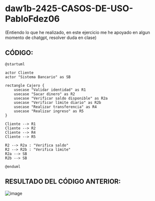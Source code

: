 # daw1b-2425-CASOS-DE-USO-PabloFdez06

(Entiendo lo que he realizado, en este ejercicio me he apoyado en algun momento de chatgpt, resolver duda en clase)

## CÓDIGO:

```
@startuml

actor Cliente
actor "Sistema Bancario" as SB

rectangle Cajero {
    usecase "Validar identidad" as R1
    usecase "Sacar dinero" as R2
    usecase "Verificar saldo disponible" as R2a
    usecase "Verificar límite diario" as R2b
    usecase "Realizar transferencia" as R4
    usecase "Realizar ingreso" as R5
}

Cliente --> R1
Cliente --> R2
Cliente --> R4
Cliente --> R5

R2 --> R2a : "Verifica saldo"
R2 --> R2b : "Verifica límite"
R2a --> SB
R2b --> SB

@enduml

```
## RESULTADO DEL CÓDIGO ANTERIOR:

![image](https://github.com/user-attachments/assets/ed6767a3-8328-45b5-a955-0313bae31a15)
